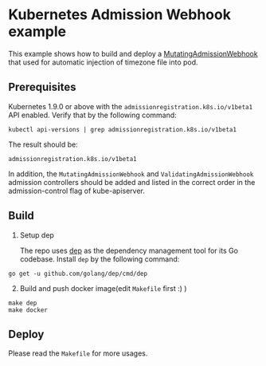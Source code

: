 # Kubernetes Admission Webhook example

This example shows how to build and deploy a [MutatingAdmissionWebhook](https://kubernetes.io/docs/admin/admission-controllers/#mutatingadmissionwebhook-beta-in-19) that used for automatic injection of timezone file into pod.

## Prerequisites

Kubernetes 1.9.0 or above with the `admissionregistration.k8s.io/v1beta1` API enabled. Verify that by the following command:
```
kubectl api-versions | grep admissionregistration.k8s.io/v1beta1
```
The result should be:
```
admissionregistration.k8s.io/v1beta1
```

In addition, the `MutatingAdmissionWebhook` and `ValidatingAdmissionWebhook` admission controllers should be added and listed in the correct order in the admission-control flag of kube-apiserver.

## Build

1. Setup dep

   The repo uses [dep](https://github.com/golang/dep) as the dependency management tool for its Go codebase. Install `dep` by the following command:
```
go get -u github.com/golang/dep/cmd/dep
```

2. Build and push docker image(edit `Makefile` first :) )
 
```
make dep
make docker
```

## Deploy

Please read the `Makefile` for more usages.